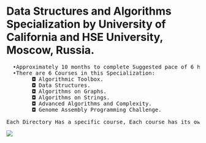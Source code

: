 # Data Structures and Algorithms Specialization by University of California and HSE University, Moscow, Russia.
<pre>
  •Approximately 10 months to complete Suggested pace of 6 hours/week.
  •There are 6 Courses in this Specialization:
        ◘ Algorithmic Toolbox.
        ◘ Data Structures.
        ◘ Algorithms on Graphs.
        ◘ Algorithms on Strings.
        ◘ Advanced Algorithms and Complexity.
        ◘ Genome Assembly Programming Challenge.
  
Each Directory Has a specific course, Each course has its own assignments and problems to be solved.
</pre>
![](problemSolving.jpeg)

